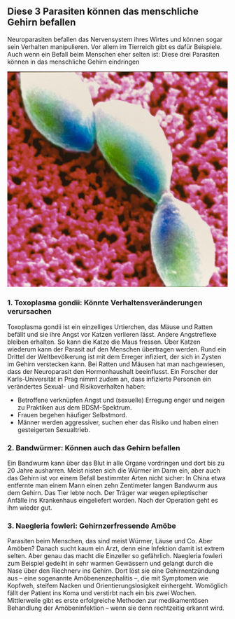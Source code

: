 ## Diese 3 Parasiten können das menschliche Gehirn befallen

Neuroparasiten befallen das Nervensystem ihres Wirtes und können sogar sein Verhalten manipulieren. Vor allem im Tierreich gibt es dafür Beispiele. Auch wenn ein Befall beim Menschen eher selten ist: Diese drei Parasiten können in das menschliche Gehirn eindringen




![toxa](TOXOPLASMA-GONDII.jpg)
### 1. Toxoplasma gondii: Könnte Verhaltensveränderungen verursachen

Toxoplasma gondii ist ein einzelliges Urtierchen, das Mäuse und Ratten befällt und sie ihre Angst vor Katzen verlieren lässt. Andere Angstreflexe bleiben erhalten. So kann die Katze die Maus fressen. Über Katzen wiederum kann der Parasit auf den Menschen übertragen werden. Rund ein Drittel der Weltbevölkerung ist mit dem Erreger infiziert, der sich in Zysten im Gehirn verstecken kann.
Bei Ratten und Mäusen hat man nachgewiesen, dass der Neuroparasit den Hormonhaushalt beeinflusst. Ein Forscher der Karls-Universität in Prag nimmt zudem an, dass infizierte Personen ein verändertes Sexual- und Risikoverhalten haben:
- Betroffene verknüpfen Angst und (sexuelle) Erregung enger und neigen zu Praktiken aus dem BDSM-Spektrum.
- Frauen begehen häufiger Selbstmord.
- Männer werden aggressiver, suchen eher das Risiko und haben einen gesteigerten Sexualtrieb.

### 2. Bandwürmer: Können auch das Gehirn befallen

Ein Bandwurm kann über das Blut in alle Organe vordringen und dort bis zu 20 Jahre ausharren. Meist nisten sich die Würmer im Darm ein, aber auch das Gehirn ist vor einem Befall bestimmter Arten nicht sicher: In China etwa entfernte man einem Mann einen zehn Zentimeter langen Bandwurm aus dem Gehirn. Das Tier lebte noch. Der Träger war wegen epileptischer Anfälle ins Krankenhaus eingeliefert worden. Nach der Operation geht es ihm wieder gut. 

### 3. Naegleria fowleri: Gehirnzerfressende Amöbe

Parasiten beim Menschen, das sind meist Würmer, Läuse und Co. Aber Amöben? Danach sucht kaum ein Arzt, denn eine Infektion damit ist extrem selten. Aber genau das macht die Einzeller so gefährlich.
Naegleria fowleri zum Beispiel gedeiht in sehr warmen Gewässern und gelangt durch die Nase über den Riechnerv ins Gehirn. Dort löst sie eine Gehirnentzündung aus – eine sogenannte Amöbenenzephalitis –, die mit Symptomen wie Kopfweh, steifem Nacken und Orientierungslosigkeit einhergeht. Womöglich fällt der Patient ins Koma und verstirbt nach ein bis zwei Wochen. Mittlerweile gibt es erste erfolgreiche Methoden zur medikamentösen Behandlung der Amöbeninfektion – wenn sie denn rechtzeitig erkannt wird.

